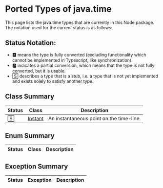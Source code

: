 # Ported Types of java.time

This page lists the java.time types that are currently in this Node package. The notation used for the current status is as follows:

## Status Notation:
- 🅵 means the type is fully converted (excluding functionality which cannot be implemented in Typescript, like synchronization).
- 🅿 indicates a partial conversion, which means that the type is not fully converted, but it is usable.
- 🅂 describes a type that is a stub, i.e. a type that is not yet implemented and exists solely to satisfy another type.

## Class Summary

|Status|Class|Description|
|---|---|---|
|🅂|[Instant](https://docs.oracle.com/en/java/javase/11/docs/api/java.base/java/time/Instant.html)|An instantaneous point on the time-line.|

## Enum Summary

|Status|Class|Description|
|---|---|---|


## Exception Summary

|Status|Exception|Description|
|---|---|---|
